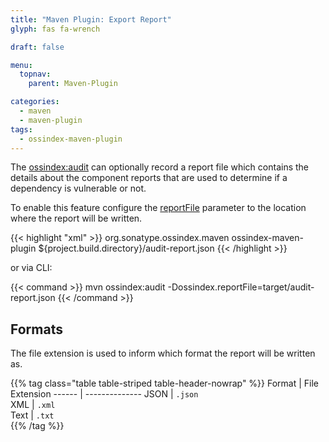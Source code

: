 ```yaml
---
title: "Maven Plugin: Export Report"
glyph: fas fa-wrench

draft: false

menu:
  topnav:
    parent: Maven-Plugin

categories:
  - maven
  - maven-plugin
tags:
  - ossindex-maven-plugin
---
```

The [ossindex:audit](../ossindex-audit/) can optionally record a report file which contains the details about the
component reports that are used to determine if a dependency is vulnerable or not.

To enable this feature configure the [reportFile](../ossindex-audit#reportFile) parameter to the location where
the report will be written.

{{< highlight "xml" >}}
<plugin>
  <groupId>org.sonatype.ossindex.maven</groupId>
  <artifactId>ossindex-maven-plugin</artifactId>
  <configuration>
    <reportFile>${project.build.directory}/audit-report.json</reportFile>
  </configuration>
</plugin>
{{< /highlight >}}

or via CLI:

{{< command >}}
mvn ossindex:audit -Dossindex.reportFile=target/audit-report.json
{{< /command >}}

## Formats

The file extension is used to inform which format the report will be written as.

{{% tag class="table table-striped table-header-nowrap" %}}
Format | File Extension
------ | -------------- 
JSON   | `.json`        
XML    | `.xml`         
Text   | `.txt`         
{{% /tag %}}